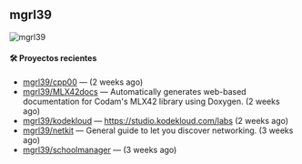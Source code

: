 ## mgrl39 
<p align="left"> <img src="https://komarev.com/ghpvc/?username=mgrbl&label=Profile%20views&color=0e75b6&style=flat" alt="mgrl39" /> </p>












#### 🛠 Proyectos recientes

- [mgrl39/cpp00](https://github.com/mgrl39/cpp00) —  (2 weeks ago)
- [mgrl39/MLX42docs](https://github.com/mgrl39/MLX42docs) — Automatically generates web-based documentation for Codam&#39;s MLX42 library using Doxygen. (2 weeks ago)
- [mgrl39/kodekloud](https://github.com/mgrl39/kodekloud) — https://studio.kodekloud.com/labs (2 weeks ago)
- [mgrl39/netkit](https://github.com/mgrl39/netkit) — General guide to let you discover networking. (3 weeks ago)
- [mgrl39/schoolmanager](https://github.com/mgrl39/schoolmanager) —  (3 weeks ago)




